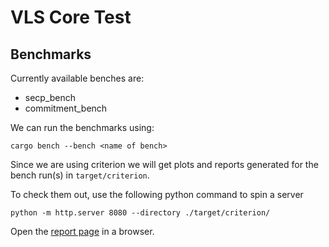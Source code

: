 # VLS Core Test

## Benchmarks

Currently available benches are:
- secp_bench
- commitment_bench

We can run the benchmarks using:

```
cargo bench --bench <name of bench>
```

Since we are using criterion we will get plots and reports generated for the bench run(s) in `target/criterion`.

To check them out, use the following python command to spin a server
```
python -m http.server 8080 --directory ./target/criterion/
```

Open the [report page](localhost:8080/report) in a browser.